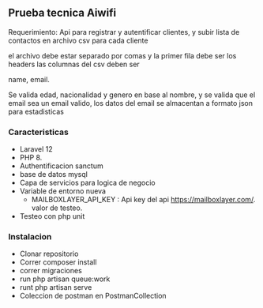
## Prueba tecnica Aiwifi


Requerimiento: Api para registrar y autentificar clientes, y subir lista de contactos en  archivo csv para cada cliente

el archivo debe estar separado por comas y la primer fila debe ser los headers las columnas del csv deben ser 

name, email.


Se valida edad, nacionalidad y genero en base al nombre, y se valida que el email sea un email valido, los datos del email se almacentan a formato json para estadisticas


### Caracteristicas 


- Laravel 12
- PHP 8.
- Authentificacion sanctum
- base de datos mysql
- Capa de servicios para logica de negocio
- Variable de entorno nueva
    - MAILBOXLAYER_API_KEY : Api key del api https://mailboxlayer.com/.  valor de testeo. 
- Testeo con php unit



### Instalacion

- Clonar repositorio
- Correr composer install
- correr migraciones
- run php artisan queue:work
- runt php artisan serve
- Coleccion de postman en PostmanCollection
